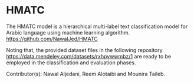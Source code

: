 # HMATC
The HMATC model is a hierarchical multi-label text classification model for Arabic language using machine learning algorithm.
https://github.com/NawalJed/HMATC

Noting that, the provided dataset files in the following repository https://data.mendeley.com/datasets/rxhpvwwmbz/1
are ready to be employed in the classification and evaluation phases.


Contributor(s): Nawal Aljedani, Reem Alotaibi and Mounira Taileb.
